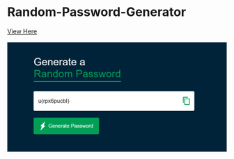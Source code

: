 # Random-Password-Generator
<a href="https://bashayerrr.github.io/Random-Password-Generator/">View Here</a><br><br>
<img src="password-image.png">
